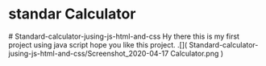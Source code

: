 <h1>standar Calculator</h1>
# Standard-calculator-jusing-js-html-and-css
Hy there this is my first project using java script hope you like this project.
.[]( Standard-calculator-jusing-js-html-and-css/Screenshot_2020-04-17 Calculator.png )
